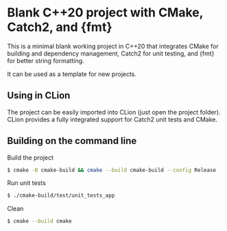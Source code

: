 # Blank C++20 project with CMake, Catch2, and {fmt}

This is a minimal blank working project in C++20 that integrates CMake for building and dependency management, Catch2 for unit testing, and {fmt} for better string formatting.

It can be used as a template for new projects.

## Using in CLion

The project can be easily imported into CLion (just open the project folder). CLion provides a fully integrated support for Catch2 unit tests and CMake.

## Building on the command line

Build the project

```bash
$ cmake -B cmake-build && cmake --build cmake-build --config Release
```

Run unit tests
```bash
$ ./cmake-build/test/unit_tests_app
```

Clean
```bash
$ cmake --build cmake
```